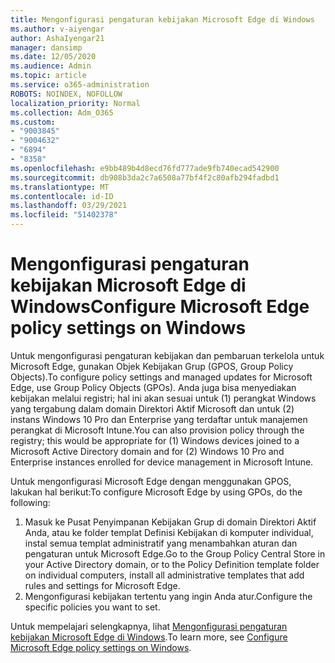 ```yaml
---
title: Mengonfigurasi pengaturan kebijakan Microsoft Edge di Windows
ms.author: v-aiyengar
author: AshaIyengar21
manager: dansimp
ms.date: 12/05/2020
ms.audience: Admin
ms.topic: article
ms.service: o365-administration
ROBOTS: NOINDEX, NOFOLLOW
localization_priority: Normal
ms.collection: Adm_O365
ms.custom:
- "9003845"
- "9004632"
- "6894"
- "8358"
ms.openlocfilehash: e9bb489b4d8ecd76fd777ade9fb740ecad542900
ms.sourcegitcommit: db908b3da2c7a6508a77bf4f2c80afb294fadbd1
ms.translationtype: MT
ms.contentlocale: id-ID
ms.lasthandoff: 03/29/2021
ms.locfileid: "51402378"
---
```

# <a name="configure-microsoft-edge-policy-settings-on-windows"></a><span data-ttu-id="5ef4f-102">Mengonfigurasi pengaturan kebijakan Microsoft Edge di Windows</span><span class="sxs-lookup"><span data-stu-id="5ef4f-102">Configure Microsoft Edge policy settings on Windows</span></span>

<span data-ttu-id="5ef4f-103">Untuk mengonfigurasi pengaturan kebijakan dan pembaruan terkelola untuk Microsoft Edge, gunakan Objek Kebijakan Grup (GPOS, Group Policy Objects).</span><span class="sxs-lookup"><span data-stu-id="5ef4f-103">To configure policy settings and managed updates for Microsoft Edge, use Group Policy Objects (GPOs).</span></span> <span data-ttu-id="5ef4f-104">Anda juga bisa menyediakan kebijakan melalui registri; hal ini akan sesuai untuk (1) perangkat Windows yang tergabung dalam domain Direktori Aktif Microsoft dan untuk (2) instans Windows 10 Pro dan Enterprise yang terdaftar untuk manajemen perangkat di Microsoft Intune.</span><span class="sxs-lookup"><span data-stu-id="5ef4f-104">You can also provision policy through the registry; this would be appropriate for (1) Windows devices joined to a Microsoft Active Directory domain and for (2) Windows 10 Pro and Enterprise instances enrolled for device management in Microsoft Intune.</span></span>

<span data-ttu-id="5ef4f-105">Untuk mengonfigurasi Microsoft Edge dengan menggunakan GPOS, lakukan hal berikut:</span><span class="sxs-lookup"><span data-stu-id="5ef4f-105">To configure Microsoft Edge by using GPOs, do the following:</span></span>

1. <span data-ttu-id="5ef4f-106">Masuk ke Pusat Penyimpanan Kebijakan Grup di domain Direktori Aktif Anda, atau ke folder templat Definisi Kebijakan di komputer individual, instal semua templat administratif yang menambahkan aturan dan pengaturan untuk Microsoft Edge.</span><span class="sxs-lookup"><span data-stu-id="5ef4f-106">Go to the Group Policy Central Store in your Active Directory domain, or to the Policy Definition template folder on individual computers, install all administrative templates that add rules and settings for Microsoft Edge.</span></span>
2. <span data-ttu-id="5ef4f-107">Mengonfigurasi kebijakan tertentu yang ingin Anda atur.</span><span class="sxs-lookup"><span data-stu-id="5ef4f-107">Configure the specific policies you want to set.</span></span>

<span data-ttu-id="5ef4f-108">Untuk mempelajari selengkapnya, lihat [Mengonfigurasi pengaturan kebijakan Microsoft Edge di Windows](https://go.microsoft.com/fwlink/?linkid=2135024).</span><span class="sxs-lookup"><span data-stu-id="5ef4f-108">To learn more, see [Configure Microsoft Edge policy settings on Windows](https://go.microsoft.com/fwlink/?linkid=2135024).</span></span>
